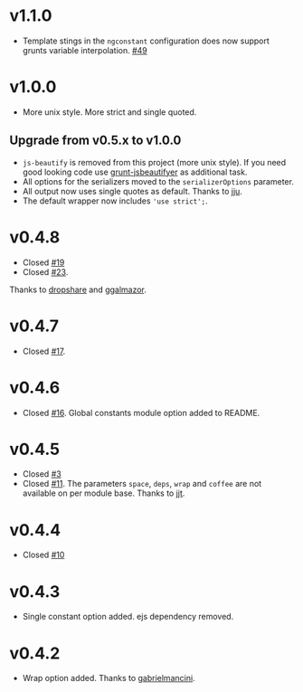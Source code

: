 # v1.1.0

- Template stings in the `ngconstant` configuration does now support grunts variable interpolation. [#49](https://github.com/werk85/grunt-ng-constant/pull/49)

# v1.0.0 

- More unix style. More strict and single quoted.
 
## Upgrade from v0.5.x to v1.0.0

* `js-beautify` is removed from this project (more unix style). If you need good looking code use [grunt-jsbeautifyer](https://github.com/vkadam/grunt-jsbeautifier) as additional task.
* All options for the serializers moved to the `serializerOptions` parameter.
* All output now uses single quotes as default. Thanks to [jju](https://github.com/rlidwka/jju).
* The default wrapper now includes `'use strict';`.

# v0.4.8 

- Closed [#19](https://github.com/werk85/grunt-ng-constant/issues/19)
- Closed [#23](https://github.com/werk85/grunt-ng-constant/issues/23). 
 
Thanks to [dropshare](https://github.com/dropshape) and [ggalmazor](https://github.com/ggalmazor).
 
# v0.4.7 

- Closed [#17](https://github.com/werk85/grunt-ng-constant/issues/17).
 
# v0.4.6 

- Closed [#16](https://github.com/werk85/grunt-ng-constant/issues/16). Global constants module option added to README.
 
# v0.4.5 

- Closed [#3](https://github.com/werk85/grunt-ng-constant/issues/3)
- Closed [#11](https://github.com/werk85/grunt-ng-constant/issues/11). The parameters `space`, `deps`, `wrap` and `coffee` are not available on per module base. Thanks to [jjt](https://github.com/jjt).
 
# v0.4.4 

- Closed [#10](https://github.com/werk85/grunt-ng-constant/issues/10)
 
# v0.4.3 

- Single constant option added. ejs dependency removed.
 
# v0.4.2 

- Wrap option added. Thanks to [gabrielmancini](https://github.com/gabrielmancini).
